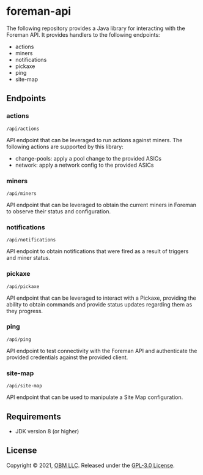 # foreman-api

The following repository provides a Java library for interacting with the
Foreman API. It provides handlers to the following endpoints:

- actions
- miners
- notifications
- pickaxe
- ping
- site-map

## Endpoints

### actions

`/api/actions`

API endpoint that can be leveraged to run actions against miners. The following
actions are supported by this library:

- change-pools: apply a pool change to the provided ASICs
- network: apply a network config to the provided ASICs

### miners

`/api/miners`

API endpoint that can be leveraged to obtain the current miners in Foreman to
observe their status and configuration.

### notifications

`/api/notifications`

API endpoint to obtain notifications that were fired as a result of triggers and
miner status.

### pickaxe

`/api/pickaxe`

API endpoint that can be leveraged to interact with a Pickaxe, providing the
ability to obtain commands and provide status updates regarding them as they
progress.

### ping

`/api/ping`

API endpoint to test connectivity with the Foreman API and authenticate the
provided credentials against the provided client.

### site-map

`/api/site-map`

API endpoint that can be used to manipulate a Site Map configuration.

## Requirements

- JDK version 8 (or higher)

## License ##

Copyright © 2021, [OBM LLC](https://obm.mn/). Released under
the [GPL-3.0 License](LICENSE).
